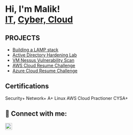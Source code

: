 <h1>Hi, I'm Malik! <br/><a href="https://github.com/joshmadakor1">IT</a>, <a href="https://www.linkedin.com/in/malikstevenson/">Cyber, Cloud</a>

<h2>PROJECTS</h2>
  
  - [Building a LAMP stack](https://github.com/maliii96/-LAMP-/blob/2812e3510a05b99630a43bb9723ed40ab15fafce/README.md)
  -  [Active Directory Hardening Lab](https://github.com/maliii96/Active-Directory-Hardening-Labg)
  -  [VM Nessus Vulnerability Scan](https://github.com/maliii96/Nessus-Vulnerability-Scanner)
  -  [AWS Cloud Resume Challenge](https://github.com/maliii96/Cloud-Resume-Challenge-AWS-)
  - [Azure Cloud Resume Challenge](https://github.com/maliii96/Azure-Cloud-Resume)



<h2>Certifications</h2>
Security+
Network+
A+
Linux
AWS Cloud Practioner
CYSA+


<h2> 🤳 Connect with me:</h2>

[<img align="left" alt="JoshMadakor | LinkedIn" width="22px" src="https://cdn.jsdelivr.net/npm/simple-icons@v3/icons/linkedin.svg" />][linkedin]



[linkedin]: https://www.linkedin.com/in/malikstevenson



